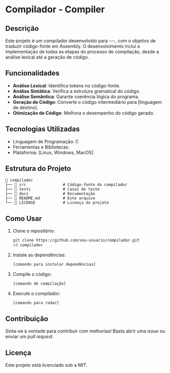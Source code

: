 # Compilador - Compiler 

## Descrição
Este projeto é um compilador desenvolvido para ---, com o objetivo de traduzir código-fonte em Assembly. O desenvolvimento inclui a implementação de todas as etapas do processo de compilação, desde a análise lexical até a geração de código.

## Funcionalidades
- **Análise Lexical**: Identifica tokens no código-fonte.
- **Análise Sintática**: Verifica a estrutura gramatical do código.
- **Análise Semântica**: Garante coerência lógica do programa.
- **Geração de Código**: Converte o código intermediário para [linguagem de destino].
- **Otimização de Código**: Melhora o desempenho do código gerado.

## Tecnologias Utilizadas
- Linguagem de Programação: C
- Ferramentas e Bibliotecas: 
- Plataforma: [Linux, Windows, MacOS]

## Estrutura do Projeto
```
📂 compilador
├── 📂 src                # Código-fonte do compilador
├── 📂 tests              # Casos de teste
├── 📂 docs               # Documentação
├── 📄 README.md          # Este arquivo
└── 📄 LICENSE            # Licença do projeto
```

## Como Usar
1. Clone o repositório:
   ```sh
   git clone https://github.com/seu-usuario/compilador.git
   cd compilador
   ```
2. Instale as dependências:
   ```sh
   [comando para instalar dependências]
   ```
3. Compile o código:
   ```sh
   [comando de compilação]
   ```
4. Execute o compilador:
   ```sh
   [comando para rodar]
   ```

## Contribuição
Sinta-se à vontade para contribuir com melhorias! Basta abrir uma _issue_ ou enviar um _pull request_.

## Licença
Este projeto está licenciado sob a MIT.

